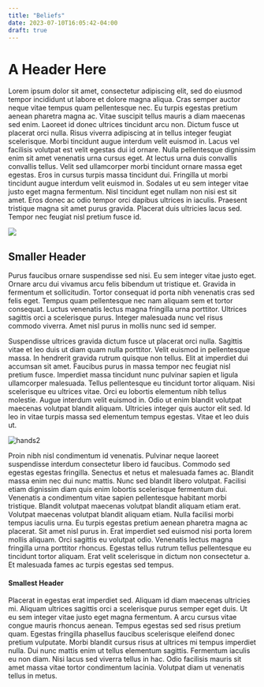 ```yaml
---
title: "Beliefs"
date: 2023-07-10T16:05:42-04:00
draft: true
---
```


# A Header Here

Lorem ipsum dolor sit amet, consectetur adipiscing elit, sed do eiusmod tempor incididunt ut labore et dolore magna aliqua. Cras semper auctor neque vitae tempus quam pellentesque nec. Eu turpis egestas pretium aenean pharetra magna ac. Vitae suscipit tellus mauris a diam maecenas sed enim. Laoreet id donec ultrices tincidunt arcu non. Dictum fusce ut placerat orci nulla. Risus viverra adipiscing at in tellus integer feugiat scelerisque. Morbi tincidunt augue interdum velit euismod in. Lacus vel facilisis volutpat est velit egestas dui id ornare. Nulla pellentesque dignissim enim sit amet venenatis urna cursus eget. At lectus urna duis convallis convallis tellus. Velit sed ullamcorper morbi tincidunt ornare massa eget egestas. Eros in cursus turpis massa tincidunt dui. Fringilla ut morbi tincidunt augue interdum velit euismod in. Sodales ut eu sem integer vitae justo eget magna fermentum. Nisl tincidunt eget nullam non nisi est sit amet. Eros donec ac odio tempor orci dapibus ultrices in iaculis. Praesent tristique magna sit amet purus gravida. Placerat duis ultricies lacus sed. Tempor nec feugiat nisl pretium fusce id.

<img src="/images/hands.jpg"></img>

## Smaller Header

Purus faucibus ornare suspendisse sed nisi. Eu sem integer vitae justo eget. Ornare arcu dui vivamus arcu felis bibendum ut tristique et. Gravida in fermentum et sollicitudin. Tortor consequat id porta nibh venenatis cras sed felis eget. Tempus quam pellentesque nec nam aliquam sem et tortor consequat. Luctus venenatis lectus magna fringilla urna porttitor. Ultrices sagittis orci a scelerisque purus. Integer malesuada nunc vel risus commodo viverra. Amet nisl purus in mollis nunc sed id semper.

Suspendisse ultrices gravida dictum fusce ut placerat orci nulla. Sagittis vitae et leo duis ut diam quam nulla porttitor. Velit euismod in pellentesque massa. In hendrerit gravida rutrum quisque non tellus. Elit at imperdiet dui accumsan sit amet. Faucibus purus in massa tempor nec feugiat nisl pretium fusce. Imperdiet massa tincidunt nunc pulvinar sapien et ligula ullamcorper malesuada. Tellus pellentesque eu tincidunt tortor aliquam. Nisi scelerisque eu ultrices vitae. Orci eu lobortis elementum nibh tellus molestie. Augue interdum velit euismod in. Odio ut enim blandit volutpat maecenas volutpat blandit aliquam. Ultricies integer quis auctor elit sed. Id leo in vitae turpis massa sed elementum tempus egestas. Vitae et leo duis ut.

![hands2](/images/hands2.jpg) 

Proin nibh nisl condimentum id venenatis. Pulvinar neque laoreet suspendisse interdum consectetur libero id faucibus. Commodo sed egestas egestas fringilla. Senectus et netus et malesuada fames ac. Blandit massa enim nec dui nunc mattis. Nunc sed blandit libero volutpat. Facilisi etiam dignissim diam quis enim lobortis scelerisque fermentum dui. Venenatis a condimentum vitae sapien pellentesque habitant morbi tristique. Blandit volutpat maecenas volutpat blandit aliquam etiam erat. Volutpat maecenas volutpat blandit aliquam etiam. Nulla facilisi morbi tempus iaculis urna. Eu turpis egestas pretium aenean pharetra magna ac placerat. Sit amet nisl purus in. Erat imperdiet sed euismod nisi porta lorem mollis aliquam. Orci sagittis eu volutpat odio. Venenatis lectus magna fringilla urna porttitor rhoncus. Egestas tellus rutrum tellus pellentesque eu tincidunt tortor aliquam. Erat velit scelerisque in dictum non consectetur a. Et malesuada fames ac turpis egestas sed tempus.

#### Smallest Header

Placerat in egestas erat imperdiet sed. Aliquam id diam maecenas ultricies mi. Aliquam ultrices sagittis orci a scelerisque purus semper eget duis. Ut eu sem integer vitae justo eget magna fermentum. A arcu cursus vitae congue mauris rhoncus aenean. Tempus egestas sed sed risus pretium quam. Egestas fringilla phasellus faucibus scelerisque eleifend donec pretium vulputate. Morbi blandit cursus risus at ultrices mi tempus imperdiet nulla. Dui nunc mattis enim ut tellus elementum sagittis. Fermentum iaculis eu non diam. Nisi lacus sed viverra tellus in hac. Odio facilisis mauris sit amet massa vitae tortor condimentum lacinia. Volutpat diam ut venenatis tellus in metus.
